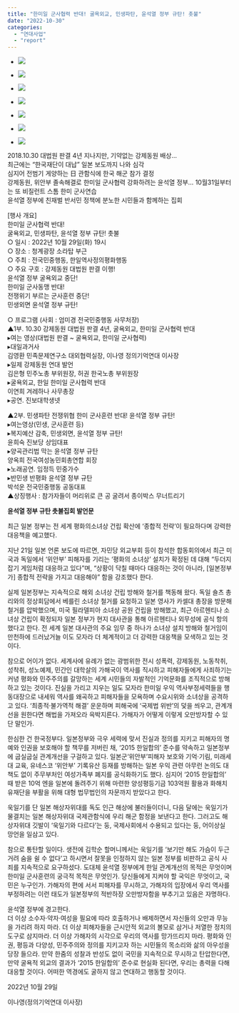 ```yaml
---
title: "한미일 군사협력 반대! 굴욕외교, 민생파탄, 윤석열 정부 규탄! 촛불"
date: "2022-10-30"
categories: 
  - "연대사업"
  - "report"
---
```


- ![](https://womenandwar.net/kr/wp-content/uploads/2022/11/photo_2022-10-29_21-06-49-1024x577.jpg)
    
- ![](https://womenandwar.net/kr/wp-content/uploads/2022/11/photo_2022-10-29_21-06-49-2-1024x577.jpg)
    
- ![](https://womenandwar.net/kr/wp-content/uploads/2022/11/photo_2022-10-29_20-23-40-1024x768.jpg)
    
- ![](https://womenandwar.net/kr/wp-content/uploads/2022/11/photo_2022-10-29_21-06-47-1024x577.jpg)
    
- ![](https://womenandwar.net/kr/wp-content/uploads/2022/11/photo_2022-10-29_20-23-41-1024x768.jpg)
    
- ![](https://womenandwar.net/kr/wp-content/uploads/2022/11/photo_2022-10-29_20-42-25-1024x577.jpg)
    
- ![](https://womenandwar.net/kr/wp-content/uploads/2022/11/photo_2022-10-29_20-16-31-768x1024.jpg)
    

2018.10.30 대법원 판결 4년 지나지만, 기약없는 강제동원 배상…  
최근에는 “한국재단이 대납” 일본 보도까지 나와 심각  
심지어 전범기 게양하는 日 관함식에 한국 해군 참가 결정  
강제동원, 위안부 졸속해결로 한미일 군사협력 강화하려는 윤석열 정부… 10월31일부터는 또 비질런트 스톰 한미 군사연습  
윤석열 정부에 친재벌 반서민 정책에 분노한 시민들과 함께하는 집회

  
\[행사 개요\]  
한미일 군사협력 반대!  
굴욕외교, 민생파탄, 윤석열 정부 규탄! 촛불  
○ 일시 : 2022년 10월 29일(화) 19시  
○ 장소 : 청계광장 소라탑 부근  
○ 주최 : 전국민중행동, 한일역사정의평화행동  
○ 주요 구호 : 강제동원 대법원 판결 이행!  
윤석열 정부 굴욕외교 중단!  
한미일 군사동맹 반대!  
전쟁위기 부르는 군사훈련 중단!  
민생외면 윤석열 정부 규탄!  

○ 프로그램 (사회 : 엄미경 전국민중행동 사무처장)  
▲1부. 10.30 강제동원 대법원 판결 4년, 굴욕외교, 한미일 군사협력 반대  
▸여는 영상(대법원 판결 ~ 굴욕외교, 한미일 군사협력)  
▸대일과거사  
김영환 민족문제연구소 대외협력실장, 이나영 정의기억연대 이사장  
▸일제 강제동원 연대 발언  
김은형 민주노총 부위원장, 허권 한국노총 부위원장  
▸굴욕외교, 한일 한미일 군사협력 반대  
이연희 겨레하나 사무총장  
▸공연. 진보대학생넷

  
▲2부. 민생파탄 전쟁위협 한미 군사훈련 반대! 윤석열 정부 규탄!  
▸여는영상(민생, 군사훈련 등)  
▸복지예산 감축, 민생외면, 윤석열 정부 규탄!  
윤희숙 진보당 상임대표  
▸양곡관리법 막는 윤석열 정부 규탄  
양옥희 전국여성농민회총연합 회장  
▸노래공연. 임정득 민중가수  
▸반민생 반평화 윤석열 정부 규탄  
박석운 전국민중행동 공동대표  
▲상징행사 : 참가자들이 머리위로 큰 공 굴려서 종이박스 무너트리기  

**윤석열 정부 규탄 촛불집회 발언문**  

최근 일본 정부는 전 세계 평화의소녀상 건립 확산에 ‘종합적 전략’이 필요하다며 강력한 대응책을 예고했다.

지난 21일 일본 언론 보도에 따르면, 자민당 외교부회 등이 참석한 합동회의에서 최근 미국과 독일에서 ‘위안부’ 피해자를 기리는 ‘평화의 소녀상’ 설치가 확정된 데 대해 “두더지 잡기 게임처럼 대응하고 있다”며, “상황이 닥칠 때마다 대응하는 것이 아니라, \[일본정부가\] 종합적 전략을 가지고 대응해야” 함을 강조했다 한다.

실제 일본정부는 지속적으로 해외 소녀상 건립 방해와 철거를 책동해 왔다. 독일 숄츠 총리와의 정상회담에서 베를린 소녀상 철거를 요청하고 일본 영사가 카셀대 총장을 방문해 철거를 압박했으며, 미국 필라델피아 소녀상 공원 건립을 방해했고, 최근 아르헨티나 소녀상 건립이 확정되자 일본 정부가 현지 대사관을 통해 아르헨티나 외무성에 공식 항의했다고 한다. 전 세계 일본 대사관의 주요 임무 중 하나가 소녀상 설치 방해와 철거임이 만천하에 드러났거늘 이도 모자라 더 체계적이고 더 강력한 대응책을 모색하고 있는 것이다.

참으로 어이가 없다. 세계사에 유례가 없는 광범위한 전시 성폭력, 강제동원, 노동착취, 성착취, 성노예제, 민간인 대학살의 가해국이 역사를 직시하고 피해자들에게 사죄하기는커녕 평화와 민주주의를 갈망하는 세계 시민들의 자발적인 기억문화를 조직적으로 방해하고 있는 것이다. 진실을 가리고 지우는 일도 모자라 한미일 우익 역사부정세력들을 행동대장으로 내세워 역사를 왜곡하고 피해자들을 모욕하며 수요시위와 소녀상을 공격하고 있다. ‘최종적·불가역적 해결’ 운운하며 피해국에 ‘국제법 위반’의 덫을 씌우고, 관계개선을 원한다면 해법을 가져오라 윽박지른다. 가해자가 어떻게 이렇게 오만방자할 수 있단 말인가.

한심한 건 한국정부다. 일본정부와 극우 세력에 맞서 진실과 정의를 지키고 피해자의 명예와 인권을 보호해야 할 책무를 저버린 채, ‘2015 한일합의’ 준수를 약속하고 일본정부에 굽실굽실 관계개선을 구걸하고 있다. 일본군‘위안부’피해자 보호와 기억·기림, 미래세대 교육, 유네스코 ‘위안부’ 기록유산 등재를 방해하는 일본 우익 관련 아무런 논의도 대책도 없이 주무부처인 여성가족부 폐지를 공식화하기도 했다. 심지어 ‘2015 한일합의’ 때 받은 10억 엔을 일본에 돌려주기 위해 마련한 양성평등기금 103억원 활용과 화해치유재단을 부활을 위해 대형 법무법인의 자문까지 받았다고 한다.

욱일기를 단 일본 해상자위대를 독도 인근 해상에 불러들이더니, 다음 달에는 욱일기가 물결치는 일본 해상자위대 국제관함식에 우리 해군 함정을 보낸다고 한다. 그러고도 해상자위대 깃발이 ‘욱일기와 다르다’는 둥, 국제사회에서 수용되고 있다는 둥, 어이상실 망언을 일삼고 있다.

참으로 통탄할 일이다. 생전에 김학순 할머니께서는 욱일기를 ‘보기만 해도 가슴이 두근거려 숨을 쉴 수 없다’고 하시면서 잘못을 인정하지 않는 일본 정부를 비판하고 공식 사죄를 지속적으로 요구하셨다. 도대체 윤석열 정부에게 한일 관계개선의 목적은 무엇이며 한미일 군사훈련의 궁극적 목적은 무엇인가. 당신들에게 지켜야 할 국익은 무엇이고, 국민은 누구인가. 가해자의 편에 서서 피해자를 무시하고, 가해자의 입장에서 우리 역사를 부정하려는 이런 태도가 일본정부의 적반하장 오만방자함을 부추기고 있음은 자명하다.

윤석열 정부에 경고한다.  
더 이상 소수자·약자·여성을 필요에 따라 호출하거나 배제하면서 자신들의 오만과 무능을 가리려 하지 마라. 더 이상 피해자들을 근시안적 외교의 볼모로 삼거나 저열한 정치의 도구로 삼지마라. 더 이상 가해자의 시각으로 우리의 역사를 망가뜨리지 마라. 평화와 인권, 평등과 다양성, 민주주의와 정의를 지키고자 하는 시민들의 목소리와 삶의 아우성을 당장 들으라. 만약 한줌의 성찰과 반성도 없이 국민을 지속적으로 무시하고 탄압한다면, 만약 굴욕적 외교의 결과가 ‘2015 한일합의’ 준수로 현실화 된다면, 우리는 총력을 다해 대응할 것이다. 어떠한 역경에도 굴하지 않고 연대하고 행동할 것이다.

2022년 10월 29일

이나영(정의기억연대 이사장)
